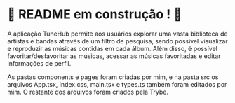 # :construction: README em construção ! :construction:

A aplicação TuneHub permite aos usuários explorar uma vasta biblioteca de artistas e bandas através de um filtro de pesquisa, sendo possível visualizar e reproduzir as músicas contidas em cada álbum. Além disso, é possível favoritar/desfavoritar as músicas, acessar as músicas favoritadas e editar informações de perfil.

As pastas components e pages foram criadas por mim, e na pasta src os arquivos App.tsx, index.css, main.tsx e types.ts também foram editados por mim.
O restante dos arquivos foram criados pela Trybe.
